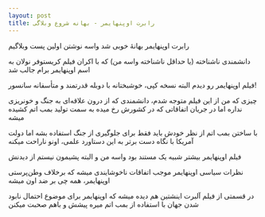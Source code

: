 ```yaml
---
layout: post
title: رابرت اوپنهایمر - بهانه شروع وبلاگی
---
```


رابرت اوپنهایمر بهانهٔ خوبی شد واسه نوشتن اولین پست وبلاگیم

دانشمندی ناشناخته (یا حداقل ناشناخته واسه من) که با اکران فیلم کریستوفر نولان به اسم اوپنهایمر برام جالب شد

فیلم اوپنهایمر رو دیدم البته نسخه کپی، خوشبختانه با دوبله قدرتمند و متأسفانه سانسور!

چیزی که من از این فیلم متوجه شدم، دانشمندی که از درون علاقه‌ای به جنگ و خونریزی نداره اما در جریان اتفاقاتی که در کشورش رخ میده به سمت تولید بمب اتم کشیده میشه

با ساختن بمب اتم از نظر خودش باید فقط برای جلوگیری از جنگ استفاده بشه اما دولت آمریکا با نگاه دست برتر به این دستاورد علمی، اونو ناراحت میکنه

فیلم اوپنهایمر بیشتر شبیه یک مستند بود واسه من و البته پشیمون نیستم از دیدنش

نظرات سیاسی اوپنهایمر موجب اتفاقات ناخوشایندی میشه که برخلاف وطن‌پرستی اوپنهایمر، همه چی بر ضد اون میشه

در قسمتی از فیلم آلبرت اینشتین هم دیده میشه که اوپنهایمر برای موضوع احتمال نابود شدن جهان با استفاده از بمب اتم میره پیشش و باهم صحبت میکنن
